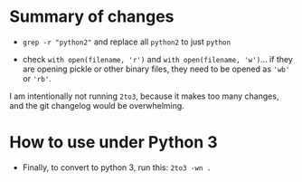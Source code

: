 
# Summary of changes

* ``grep -r "python2"`` and replace all ``python2`` to just ``python``

* check ``with open(filename, 'r')`` and ``with open(filename, 'w')``...
 if they are opening pickle or other binary files, they need to be opened as ``'wb'`` or ``'rb'``.

I am intentionally not running ``2to3``, because it makes too many changes, and the git changelog would be overwhelming.

# How to use under Python 3

* Finally, to convert to python 3, run this: ``2to3 -wn .``

